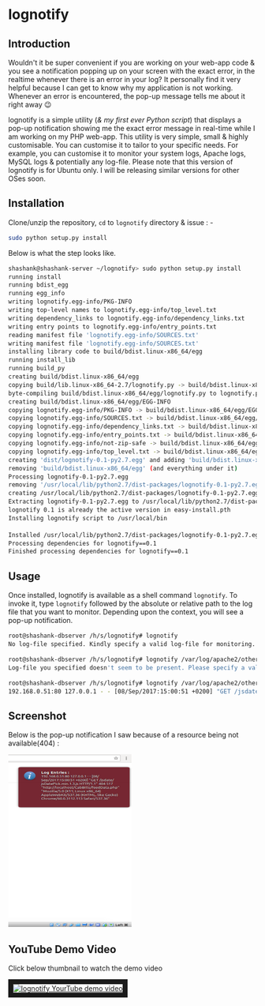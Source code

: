 # lognotify

## Introduction

Wouldn't it be super convenient if you are working on your web-app code & you see a notification popping up on your screen with the exact error, in the realtime whenever there is an error in your log?
It personally find it very helpful because I can get to know why my application is not working. Whenever an error is encountered, the pop-up message tells me about it right away :wink:

lognotify is a simple utility (*& my first ever Python script*) that displays a pop-up notification showing me the exact error message in real-time while I am working on my PHP web-app.
This utility is very simple, small & highly customisable. You can customise it to tailor to your specific needs. For example, you can customise it to monitor your system logs, Apache logs, MySQL logs & potentially any log-file.
Please note that this version of lognotify is for Ubuntu only. I will be releasing similar versions for other OSes soon. 

## Installation

Clone/unzip the repository, ``cd`` to ``lognotify`` directory & issue : -
```bash
sudo python setup.py install
```

Below is what the step looks like.

```bash
shashank@shashank-server ~/lognotify> sudo python setup.py install
running install
running bdist_egg
running egg_info
writing lognotify.egg-info/PKG-INFO
writing top-level names to lognotify.egg-info/top_level.txt
writing dependency_links to lognotify.egg-info/dependency_links.txt
writing entry points to lognotify.egg-info/entry_points.txt
reading manifest file 'lognotify.egg-info/SOURCES.txt'
writing manifest file 'lognotify.egg-info/SOURCES.txt'
installing library code to build/bdist.linux-x86_64/egg
running install_lib
running build_py
creating build/bdist.linux-x86_64/egg
copying build/lib.linux-x86_64-2.7/lognotify.py -> build/bdist.linux-x86_64/egg
byte-compiling build/bdist.linux-x86_64/egg/lognotify.py to lognotify.pyc
creating build/bdist.linux-x86_64/egg/EGG-INFO
copying lognotify.egg-info/PKG-INFO -> build/bdist.linux-x86_64/egg/EGG-INFO
copying lognotify.egg-info/SOURCES.txt -> build/bdist.linux-x86_64/egg/EGG-INFO
copying lognotify.egg-info/dependency_links.txt -> build/bdist.linux-x86_64/egg/EGG-INFO
copying lognotify.egg-info/entry_points.txt -> build/bdist.linux-x86_64/egg/EGG-INFO
copying lognotify.egg-info/not-zip-safe -> build/bdist.linux-x86_64/egg/EGG-INFO
copying lognotify.egg-info/top_level.txt -> build/bdist.linux-x86_64/egg/EGG-INFO
creating 'dist/lognotify-0.1-py2.7.egg' and adding 'build/bdist.linux-x86_64/egg' to it
removing 'build/bdist.linux-x86_64/egg' (and everything under it)
Processing lognotify-0.1-py2.7.egg
removing '/usr/local/lib/python2.7/dist-packages/lognotify-0.1-py2.7.egg' (and everything under it)
creating /usr/local/lib/python2.7/dist-packages/lognotify-0.1-py2.7.egg
Extracting lognotify-0.1-py2.7.egg to /usr/local/lib/python2.7/dist-packages
lognotify 0.1 is already the active version in easy-install.pth
Installing lognotify script to /usr/local/bin

Installed /usr/local/lib/python2.7/dist-packages/lognotify-0.1-py2.7.egg
Processing dependencies for lognotify==0.1
Finished processing dependencies for lognotify==0.1
```

## Usage

Once installed, lognotify is available as a shell command ``lognotify``. To invoke it, type ``lognotify`` followed by the absolute or relative path to the log file that you want to monitor.
Depending upon the context, you will see a pop-up notification.

```bash
root@shashank-dbserver /h/s/lognotify# lognotify
No log-file specified. Kindly specify a valid log-file for monitoring. Exiting now...
```
```bash
root@shashank-dbserver /h/s/lognotify# lognotify /var/log/apache2/other_vhosts_access.log2
Log-file you specified doesn't seem to be present. Please specify a valid file.
```
```bash
root@shashank-dbserver /h/s/lognotify# lognotify /var/log/apache2/other_vhosts_access.log
192.168.0.51:80 127.0.0.1 - - [08/Sep/2017:15:00:51 +0200] "GET /jsdate/jsDatePick.min.1.3.js HTTP/1.1" 404 517 "http://localhost/CabBIlls/feedData.php" "Mozilla/5.0 (X11; Linux x86_64) AppleWebKit/537.36 (KHTML, like Gecko) Chrome/60.0.3112.113 Safari/537.36"
```
## Screenshot

Below is the pop-up notification I saw because of a resource being not available(404) :

<img src="https://github.com/shashank-ssriva/lognotify/blob/master/lognoify_in_action.png" height="350" width="250">

## YouTube Demo Video

Click below thumbnail to watch the demo video  

<a href="http://www.youtube.com/watch?feature=player_embedded&v=K8I_xFdfYFs
" target="_blank"><img src="http://img.youtube.com/vi/K8I_xFdfYFs/0.jpg" 
alt="lognotify YourTube demo video" width="480" height="360" border="10" /></a>
